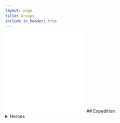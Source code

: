 ```yaml
---
layout: page
title: Groups
include_in_header: true
---
```

<img src='assets/groups/Expedition.png'/>
## Expedition 
<details>
  <summary>Heroes</summary>
   
### Synergy
+1 Energy with winning wave
+2 Energy with winning wave

### Heroes
<img src='assets/heroes/Runner.png'/>
```
Rarity : Common
Damage : 10
Runes : IRON
Skill : Gain 1 / 1 / 1 / 2 Energy
Skill Type : Active
Skill Rate : 30 / 40 / 50 / 50
```
<img src='assets/heroes/Alchemist.png'/>
```
   --exp_name exp
```
<img src='assets/heroes/Chef.png'/>
```
   --exp_name exp
```
<img src='assets/heroes/Swordman.png'/>
```
   --exp_name exp
```
<img src='assets/heroes/FortuneTeller.png'/>
```
   --exp_name exp
```
<img src='assets/heroes/Pioneer.png'/>
```
   --exp_name exp
```

</details>